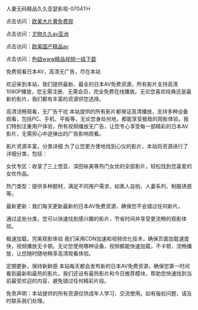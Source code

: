 
人妻无码精品久久亚瑟影视-0704TH

点击访问：<a href="https://gsd-agv.pages.dev/">欧美大片黄免费观</a>

点击访问：<a href="https://cfad.pages.dev/">尤物久久av亚洲</a>

点击访问：<a href="https://vassv.pages.dev/">欧美国产精品aⅴ</a>

点击访问：<a href="https://gfd-5xg.pages.dev/">色妞www精品视频一级下载</a>


免费观看日本AV，高清无广告，尽在本站

欢迎来到本站，我们提供最新、最全的日本AV免费资源，所有影片支持高清1080P播放，您无需注册、无需会员，完全免费在线播放。无论您喜欢经典还是最新的影片，我们都有丰富的资源供您选择。

高清流畅观看，无广告干扰
本站提供的所有影片都保证高清播放，支持多种设备观看，包括PC、手机、平板等，无论您身处何地，都能享受极致的观影体验。我们特别注重用户体验，所有视频播放无广告，让您专心享受每一部精彩的日本AV影片，无需担心中途弹出的广告影响观看。

影片资源丰富，分类详细
为了让您更方便地找到心仪的影片，本站将资源进行了详细分类，包括：

女优专区：收录了三上悠亚、深田咏美等热门女优的全部影片，轻松找到您喜爱的女优作品。

热门类型：提供多种题材，满足不同用户需求，如素人自拍、人妻系列、制服诱惑等。

最新更新：我们每天更新最新的日本AV免费资源，确保您不会错过任何新片。

通过这些分类，您可以快速找到感兴趣的影片，节省时间并享受更流畅的观影体验。

极速加载，完美观影体验
我们采用CDN加速和视频优化技术，确保页面加载速度快，视频播放无卡顿。无论您使用哪种设备，视频都能快速加载，不卡顿，流畅播放，让您随时随地畅享高清观看体验。

定期更新，保持新鲜感
本站每天都会发布新的日本AV免费资源，确保您第一时间看到最新和最热的影片。我们还设有最热影片和今日推荐模块，帮助您快速找到当前最受欢迎的内容，避免错过任何精彩片段。

免责声明：本站提供的所有资源仅供成年人学习、交流使用。如有版权问题，请及时联系我们处理。











<span style="display:none;">[Canonical link]( https://github.com/dj25258/864659 ）</span>
